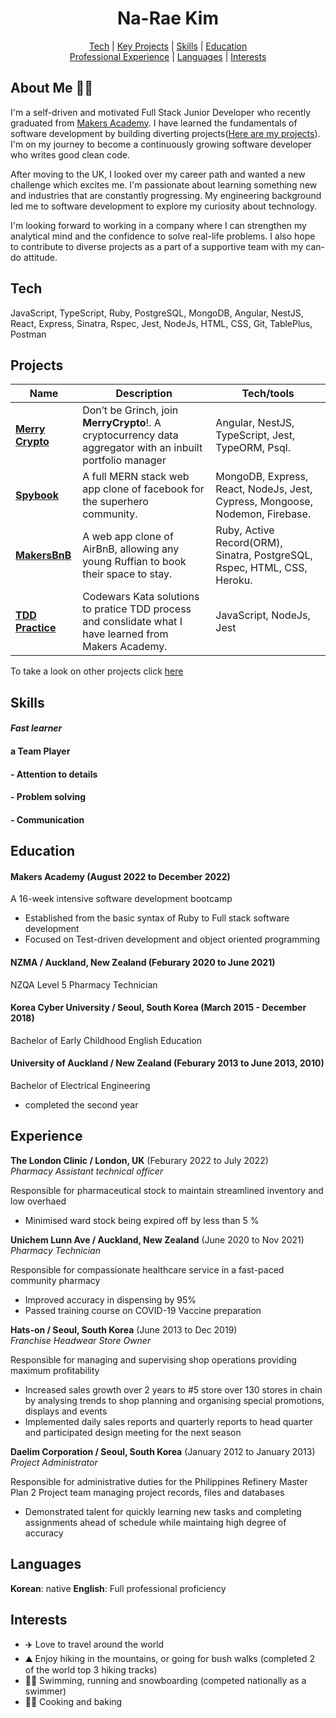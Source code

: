 <div align="center">

# Na-Rae Kim
[Tech](#tech) | [Key Projects](#projects) | [Skills](#skills) | [Education](#education) <br> [Professional Experience](#experience) | [Languages](#languages) | [Interests](#interests)
</div>

## About Me 👩‍💻
I'm a self-driven and motivated Full Stack Junior Developer who recently graduated from [Makers Academy](https://makers.tech/). I have learned the fundamentals of software development by building diverting projects([Here are my projects](https://github.com/Nameo91?tab=repositories)). I'm on my journey to become a continuously growing software developer who writes good clean code.

After moving to the UK, I looked over my career path and wanted a new challenge which excites me. I'm passionate about learning something new and industries that are constantly progressing. My engineering background led me to software development to explore my curiosity about technology.

I'm looking forward to working in a company where I can strengthen my analytical mind and the confidence to solve real-life problems. I also hope to contribute to diverse projects as a part of a supportive team with my can-do attitude.  

## Tech

JavaScript, TypeScript, Ruby, PostgreSQL, MongoDB, Angular, NestJS, React, Express, Sinatra, Rspec, Jest, NodeJs, HTML, CSS, Git, TablePlus, Postman 

## Projects 

| Name                         | Description       | Tech/tools        |
| ---------------------------- | ----------------- | ----------------- |
| **[Merry Crypto](https://github.com/Nameo91/merrycrypto-deploy)** | Don’t be Grinch, join **MerryCrypto**!. A cryptocurrency data aggregator with an inbuilt portfolio manager | Angular, NestJS, TypeScript, Jest, TypeORM, Psql. |
| **[Spybook](https://github.com/Nameo91/Spybook-the-incredibles)** | A full MERN stack web app clone of facebook for the superhero community. | MongoDB, Express, React, NodeJs, Jest, Cypress, Mongoose, Nodemon, Firebase. |
| **[MakersBnB](https://github.com/Nameo91/MakersBnB-Ruffians)** | A web app clone of AirBnB, allowing any young Ruffian to book their space to stay. | Ruby, Active Record(ORM), Sinatra, PostgreSQL, Rspec, HTML, CSS, Heroku. |
| **[TDD Practice](https://github.com/Nameo91/Codewars-Kata-Solutions)** | Codewars Kata solutions to pratice TDD process and conslidate what I have learned from Makers Academy. | JavaScript, NodeJs, Jest |

To take a look on other projects click [here](https://github.com/Nameo91?tab=repositories)

## Skills
#### *Fast learner*
#### a Team Player
#### - Attention to details
#### - Problem solving
#### - Communication

## Education

#### Makers Academy (August 2022 to December 2022)
A 16-week intensive software development bootcamp
- Established from the basic syntax of Ruby to Full stack software development
- Focused on Test-driven development and object oriented programming

#### NZMA / Auckland, New Zealand (Feburary 2020 to June 2021)
NZQA Level 5 Pharmacy Technician

#### Korea Cyber University / Seoul, South Korea (March 2015 - December 2018)
Bachelor of Early Childhood English Education 

#### University of Auckland / New Zealand (Feburary 2013 to June 2013, 2010) 
Bachelor of Electrical Engineering
- completed the second year

## Experience

**The London Clinic / London, UK** (Feburary 2022 to July 2022)  
_Pharmacy Assistant technical officer_

Responsible for pharmaceutical stock to maintain streamlined inventory and low overhaed 
 - Minimised ward stock being expired off by less than 5 %

**Unichem Lunn Ave / Auckland, New Zealand** (June 2020 to Nov 2021)  
_Pharmacy Technician_

Responsible for compassionate healthcare service in a fast-paced community pharmacy 
 - Improved accuracy in dispensing by 95%
 - Passed training course on COVID-19 Vaccine preparation
 
**Hats-on / Seoul, South Korea** (June 2013 to Dec 2019)  
_Franchise Headwear Store Owner_

Responsible for managing and supervising shop operations providing maximum profitability
- Increased sales growth over 2 years to #5 store over 130 stores in chain by analysing trends to shop planning and organising special promotions, displays and events 
- Implemented daily sales reports and quarterly reports to head quarter and participated design meeting for the next season

**Daelim Corporation / Seoul, South Korea** (January 2012 to January 2013)
_Project Administrator_

Responsible for administrative duties for the Philippines Refinery Master Plan 2 Project team managing project records, files and databases
- Demonstrated talent for quickly learning new tasks and completing assignments ahead of schedule while maintaing high degree of accuracy

## Languages

**Korean**: native
**English**: Full professional proficiency

## Interests

- ✈️ Love to travel around the world 
- ⛰️ Enjoy hiking in the mountains, or going for bush walks (completed 2 of the world top 3 hiking tracks) 
- 🏊‍♀️ Swimming, running and snowboarding (competed nationally as a swimmer)
- 🧑‍🍳 Cooking and baking 
